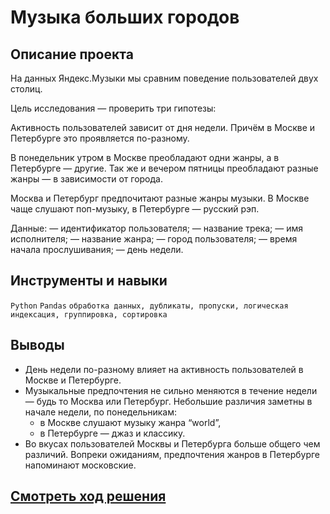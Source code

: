 # Музыка больших городов
## Описание проекта

На данных Яндекс.Музыки мы сравним поведение пользователей двух столиц.

Цель исследования — проверить три гипотезы:

Активность пользователей зависит от дня недели. Причём в Москве и Петербурге это проявляется по-разному.

В понедельник утром в Москве преобладают одни жанры, а в Петербурге — другие. Так же и вечером пятницы преобладают разные жанры — в зависимости от города.

Москва и Петербург предпочитают разные жанры музыки. В Москве чаще слушают поп-музыку, в Петербурге — русский рэп.

Данные:
— идентификатор пользователя;
— название трека;
— имя исполнителя;
— название жанра;
— город пользователя;
— время начала прослушивания;
— день недели.

## Инструменты и навыки
`Python` `Pandas` `обработка данных, дубликаты, пропуски, логическая индексация, группировка, сортировка`


## Выводы

- День недели по-разному влияет на активность пользователей в Москве и Петербурге.
- Музыкальные предпочтения не сильно меняются в течение недели — будь то Москва или Петербург. Небольшие различия заметны в начале недели, по понедельникам:  
    * в Москве слушают музыку жанра “world”,  
    * в Петербурге — джаз и классику.
- Во вкусах пользователей Москвы и Петербурга больше общего чем различий. Вопреки ожиданиям, предпочтения жанров в Петербурге напоминают московские.

## [Cмотреть ход решения](https://github.com/laringerman/portfolio/blob/main/00-yandex_music/1.0-lgg-music.ipynb)
